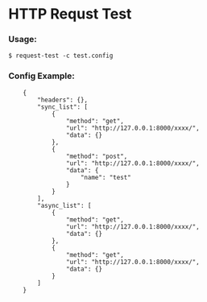 # HTTP Requst Test

### Usage:

    $ request-test -c test.config


### Config Example:

        {
            "headers": {},
            "sync_list": [
                {
                    "method": "get",
                    "url": "http://127.0.0.1:8000/xxxx/",
                    "data": {}
                },
                {
                    "method": "post",
                    "url": "http://127.0.0.1:8000/xxxx/",
                    "data": {
                        "name": "test"
                    }
                }
            ],
            "async_list": [
                {
                    "method": "get",
                    "url": "http://127.0.0.1:8000/xxxx/",
                    "data": {}
                },
                {
                    "method": "get",
                    "url": "http://127.0.0.1:8000/xxxx/",
                    "data": {}
                }
            ]
        }
